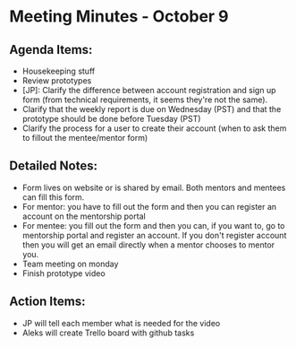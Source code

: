 # Meeting Minutes - October 9

## Agenda Items:
- Housekeeping stuff
- Review prototypes
- [JP]: Clarify the difference between account registration and sign up form (from technical requirements, it seems they're not the same).
- Clarify that the weekly report is due on Wednesday (PST) and that the prototype should be done before Tuesday (PST)
- Clarify the process for a user to create their account (when to ask them to fillout the mentee/mentor form)

## Detailed Notes:
- Form lives on website or is shared by email. Both mentors and mentees can fill this form. 
- For mentor: you have to fill out the form and then you can register an account on the mentorship portal
- For mentee: you fill out the form and then you can, if you want to, go to mentorship portal and register an account. If you don't register account then you will get an email directly when a mentor chooses to mentor you.
- Team meeting on monday
- Finish prototype video

## Action Items:
- JP will tell each member what is needed for the video
- Aleks will create Trello board with github tasks
